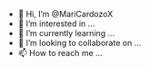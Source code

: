 - 👋 Hi, I’m @MariCardozoX
- 👀 I’m interested in ...
- 🌱 I’m currently learning ...
- 💞️ I’m looking to collaborate on ...
- 📫 How to reach me ...

<!---
MariCardozoX/MariCardozoX is a ✨ special ✨ repository because its `README.md` (this file) appears on your GitHub profile.
You can click the Preview link to take a look at your changes.
--->
